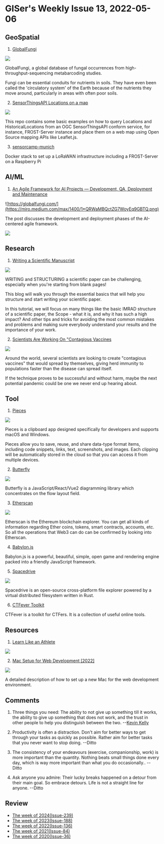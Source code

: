 # GISer's Weekly Issue 13, 2022-05-06

## GeoSpatial

1. [GlobalFungi](https://globalfungi.com/)

![](https://cdn.shortpixel.ai/spai/w_810+q_glossy+ret_img+to_webp/https://www.gislounge.com/wp-content/uploads/2021/12/global-funghi-database.jpg)

GlobalFungi, a global database of fungal occurrences from high-throughput-sequencing metabarcoding studies.

Fungi can be essential conduits for nutrients in soils. They have even been called the 'circulatory system' of the Earth because of the nutrients they move around, particularly in areas with often poor soils.

2. [SensorThingsAPI Locations on a map](https://github.com/tum-gis/FROST-on-a-map)

![](https://github.com/tum-gis/FROST-on-a-map/raw/master/docs/img/locationMarkers.jpg)

This repo contains some basic examples on how to query Locations and HistoricalLocations from an OGC SensorThingsAPI conform service, for instance, FROST-Server instance and place them on a web map using Open Source mapping APIs like Leaflet.js.

3. [sensorcamp-munich](https://github.com/lrswss/sensorcamp-munich)

Docker stack to set up a LoRaWAN infrastructure including a FROST-Server on a Raspberry Pi

## AI/ML

1. [An Agile Framework for AI Projects — Development, QA, Deployment and Maintenance](https://towardsdatascience.com/an-agile-framework-for-ai-projects-development-cbe115ba86a2)

![https://globalfungi.com/](https://miro.medium.com/max/1400/1*QRWaMBQctZG7WoyEq9GBTQ.png)

The post discusses the development and deployment phases of the AI-centered agile framework.

![](https://miro.medium.com/max/1400/1*SXGZAU7SCxGl_gbJItXaqQ.png)

## Research

1. [Writing a Scientific Manuscript](https://butlerscicomm.com/writing-your-scientific-manuscript/#introduction)

![](https://butlerscicomm.com/wp-content/uploads/2018/10/ShapeOfPaper-1.png)

WRITING and STRUCTURING a scientific paper can be challenging, especially when you're starting from blank pages!

This blog will walk you through the essential basics that will help you structure and start writing your scientific paper.

In this tutorial, we will focus on many things like the basic IMRAD structure of a scientific paper, the Scope - what it is, and why it has such a high impact? And other tips and tricks for avoiding the most common mistakes and problems and making sure everybody understand your results and the importance of your work.

2. [Scientists Are Working On "Contagious Vaccines](https://www.iflscience.com/health-and-medicine/scientists-are-working-on-contagious-vaccines/)

![](https://cdn.iflscience.com/images/e701baae-4ebd-59d0-b55f-041629694e66/extra_large-1648124488-if-it-works-it-would-stop-the-spread-of-diseases-before-they-ever-made-it-to-humans.jpg)

Around the world, several scientists are looking to create "contagious vaccines" that would spread by themselves, giving herd immunity to populations faster than the disease can spread itself.

If the technique proves to be successful and without harm, maybe the next potential pandemic could be one we never end up hearing about.

## Tool

1. [Pieces](https://code.pieces.app/)

![](https://assets.website-files.com/6143afec68f55570f449ef97/6234ef75c43215069d489183_boring_graphic-p-800.png)

Pieces is a clipboard app designed specifically for developers and supports macOS and Windows.

Pieces allow you to save, reuse, and share data-type format items, including code snippets, links, text, screenshots, and images. Each clipping will be automatically stored in the cloud so that you can access it from multiple devices.

2. [Butterfly](https://github.com/alibaba/butterfly)

![](https://camo.githubusercontent.com/27d85184fdd0e518610f681ca4249178db75962af2ceb3c3bd6f26469702395a/68747470733a2f2f696d672e616c6963646e2e636f6d2f696d6765787472612f69342f4f31434e303164375748567331766b45447a5752526c575f2121363030303030303030363231302d322d7470732d323430302d383137322e706e67)

Butterfly is a JavaScript/React/Vue2 diagramming library which concentrates on the flow layout field.

3. [Etherscan](https://etherscan.io/)

![](https://blog.logrocket.com/wp-content/uploads/2021/10/etherscan.jpeg)

Etherscan is the Ethereum blockchain explorer. You can get all kinds of information regarding Ether coins, tokens, smart contracts, accounts, etc. So all the operations that Web3 can do can be confirmed by looking into Etherscan.

4. [Babylon.js](https://github.com/BabylonJS/Babylon.js)

Babylon.js is a powerful, beautiful, simple, open game and rendering engine packed into a friendly JavaScript framework.

5. [Spacedrive](https://www.spacedrive.app/)

![](https://camo.githubusercontent.com/2f727b475bc2e75aa5543c5cff54cb125d7f5a4ee7b271ae7cf3d530cd805945/68747470733a2f2f63646e2e6265656b6b612e636f6d2f626c6f67696d672f61737365742f3230323230352f6267323032323035303531382e77656270)

Spacedrive is an open-source cross-platform file explorer powered by a virtual distributed filesystem written in Rust.

6. [CTFever Toolkit](https://ctfever.uniiem.com/en)

CTFever is a toolkit for CTFers. It is a collection of useful online tools.

## Resources

1. [Learn Like an Athlete](https://perell.com/essay/learn-like-an-athlete/)

![](https://i0.wp.com/perell.com/wp-content/uploads/2019/07/https___bucketeer-e05bbc84-baa3-437e-9518-adb32be77984.s3.amazonaws.com_public_images_a237ff9b-ac61-49b6-90ad-dbbe26d357fb_4089x2822-1.png?w=750&ssl=1)

2. [Mac Setup for Web Development [2022]](https://www.robinwieruch.de/mac-setup-web-development/)

![](https://camo.githubusercontent.com/656c5a7f81c70dd788770d623262db74726af97020ce2c84c2fc9d46c8dd20ae/68747470733a2f2f63646e2e6265656b6b612e636f6d2f626c6f67696d672f61737365742f3230323230322f6267323032323032323730312e77656270)

A detailed description of how to set up a new Mac for the web development environment.

## Comments

1. Three things you need: The ability to not give up something till it works, the ability to give up something that does not work, and the trust in other people to help you distinguish between the two.
   --[Kevin Kelly](https://kk.org/thetechnium/103-bits-of-advice-i-wish-i-had-known/)

2. Productivity is often a distraction. Don't aim for better ways to get through your tasks as quickly as possible. Rather aim for better tasks that you never want to stop doing.
   --Ditto

3. The consistency of your endeavours (exercise, companionship, work) is more important than the quantity. Nothing beats small things done every day, which is way more important than what you do occasionally..
   --Ditto

4. Ask anyone you admire: Their lucky breaks happened on a detour from their main goal. So embrace detours. Life is not a straight line for anyone.
   --Ditto

## Review

- [The week of 2024(Issue-239)](../2024/issue-239.md)
- [The week of 2023(Issue-188)](../2023/issue-188.md)
- [The week of 2022(Issue-136)](../2022/issue-136.md)
- [The week of 2021(Issue-84)](../2021/issue-84.md)
- [The week of 2020(Issue-36)](../2020/issue-36.md)
